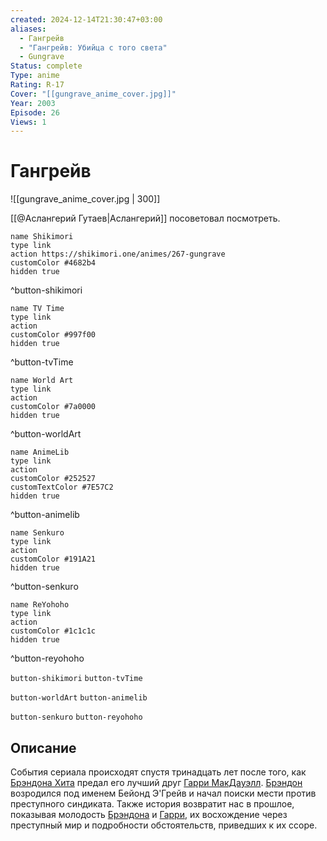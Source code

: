 ```yaml
---
created: 2024-12-14T21:30:47+03:00
aliases:
  - Гангрейв
  - "Гангрейв: Убийца с того света"
  - Gungrave
Status: complete
Type: anime
Rating: R-17
Cover: "[[gungrave_anime_cover.jpg]]"
Year: 2003
Episode: 26
Views: 1
---
```


# Гангрейв

![[gungrave_anime_cover.jpg | 300]]

[[@Аслангерий Гутаев|Аслангерий]] посоветовал посмотреть.

```button
name Shikimori
type link
action https://shikimori.one/animes/267-gungrave
customColor #4682b4
hidden true
```
^button-shikimori

```button
name TV Time
type link
action 
customColor #997f00
hidden true
```
^button-tvTime

```button
name World Art
type link
action 
customColor #7a0000
hidden true
```
^button-worldArt

```button
name AnimeLib
type link
action 
customColor #252527
customTextColor #7E57C2
hidden true
```
^button-animelib

```button
name Senkuro
type link
action 
customColor #191A21
hidden true
```
^button-senkuro

```button
name ReYohoho
type link
action 
customColor #1c1c1c
hidden true
```
^button-reyohoho



`button-shikimori` `button-tvTime`

`button-worldArt` `button-animelib`

`button-senkuro` `button-reyohoho`



## Описание

События сериала происходят спустя тринадцать лет после того, как [Брэндона Хита](https://shikimori.one/characters/415-brandon-heat) предал его лучший друг [Гарри МакДауэлл](https://shikimori.one/characters/1610-harry-mcdowell). [Брэндон](https://shikimori.one/characters/415-brandon-heat) возродился под именем Бейонд Э'Грейв и начал поиски мести против преступного синдиката. Также история возвратит нас в прошлое, показывая молодость [Брэндона](https://shikimori.one/characters/415-brandon-heat) и [Гарри](https://shikimori.one/characters/1610-harry-mcdowell), их восхождение через преступный мир и подробности обстоятельств, приведших к их ссоре.
